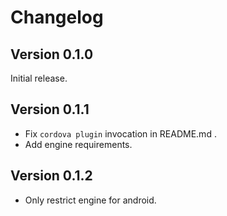 # Changelog

## Version 0.1.0

Initial release.

## Version 0.1.1

 * Fix `cordova plugin` invocation in README.md .
 * Add engine requirements.

## Version 0.1.2

  * Only restrict engine for android.

